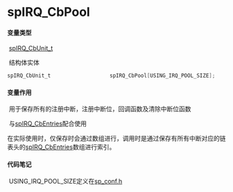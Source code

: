 # spIRQ_CbPool

#### 变量类型

​	[spIRQ_CbUnit_t](spIRQ_CbUnit_t.md)

​	结构体实体

```c
spIRQ_CbUnit_t                   spIRQ_CbPool[USING_IRQ_POOL_SIZE];
```

#### 变量作用

​	用于保存所有的注册中断，注册中断位，回调函数及清除中断位函数

​	与[spIRQ_CbEntries](spIRQ_CbEntries.md)配合使用

​	在实际使用时，仅保存时会通过数组进行，调用时是通过保存有所有中断对应的链表头的[spIRQ_CbEntries](spIRQ_CbEntries.md)数组进行索引。

#### 代码笔记

​	USING_IRQ_POOL_SIZE定义在[sp_conf.h](../../User/sp_conf.h)

